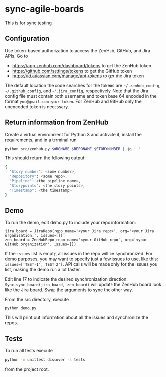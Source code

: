 # sync-agile-boards
This is for sync testing

## Configuration

Use token-based authorization to access the ZenHub, GitHub, and Jira APIs. Go to
* https://app.zenhub.com/dashboard/tokens to get the ZenHub token
* https://github.com/settings/tokens to get the GitHub token
* https://id.atlassian.com/manage/api-tokens to get the Jira token

The default location the code searches for the tokens are `~/.zenhub_config`, `~/.github_config`, and `~/.jira_config`, respectively.
Note that the Jira config file must contain both username and token base 64 encoded in the format `you@gmail.com:your-token`. For ZenHub and GitHub only the unencoded token is necessary.

## Return information from ZenHub

Create a virtual environment for Python 3 and activate it, install the requirements, and in a terminal run

```bash
python src/zenhub.py $ORGNAME $REPONAME $STORYNUMBER | jq '.'
```

This should return the following output:
```bash
{
  "Story number": <some number>,
  "Repository": <some repo>,
  "Pipeline": <the pipeline name>,
  "Storypoints": <the story points>,
  "Timestamp": <the timestamp>
}
```

## Demo
To run the demo, edit demo.py to include your repo information:

```
jira_board = JiraRepo(repo_name='<your Jira repo>', org='<your Jira organization.', issues=[])
zen_board = ZenHubRepo(repo_name='<your GitHub repo', org='<your GitHub organization', issues=[])
```
If the `issues` list is empty, all issues in the repo will be synchronized. For demo purposes, you may want to specify
just a few issues to use, like this: `issues=['TEST-1', TEST-2']`. API calls will be made only for the issues you list,
making the demo run a lot faster.

Edit line 17 to indicate the desired synchronization direction: `Sync.sync_board(jira_board, zen_board)` will update the
ZenHub board look like the Jira board. Swap the arguments to sync the other way.

From the src directory, execute

```python demo.py```

This will print out information about all the issues and synchronize the repos.
## Tests

To run all tests execute
```bash
python -m unittest discover -s tests
```
from the project root.


